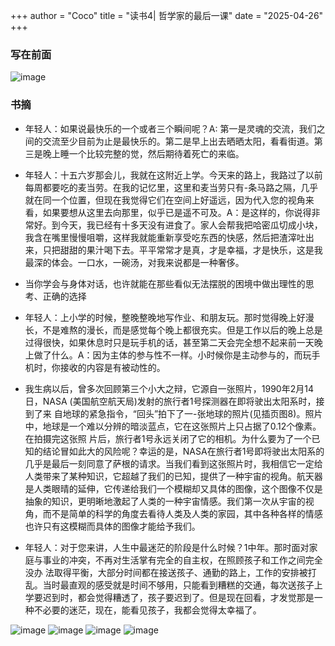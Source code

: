 +++
author = "Coco"
title = "读书4| 哲学家的最后一课"
date = "2025-04-26"
+++

### 写在前面

![image](/images/book/B4.jpg)

### 书摘

* 年轻人：如果说最快乐的一个或者三个瞬间呢？A: 第一是灵魂的交流，我们之间的交流至少目前为止是最快乐的。第二是早上出去晒晒太阳，看看街道。第三是晚上睡一个比较完整的觉，然后期待着死亡的来临。

* 年轻人：十五六岁那会儿，我就在这附近上学。今天来的路上，我路过了以前每周都要吃的麦当劳。在我的记忆里，这里和麦当劳只有-条马路之隔，几乎就在同一个位置，但现在我觉得它们在空间上好遥远，因为代入您的视角来看，如果要想从这里去向那里，似乎已是遥不可及。A：是这样的，你说得非常好。到今天，我已经有十多天没有进食了。家人会帮我把哈密瓜切成小块，我含在嘴里慢慢咀嚼，这样我就能重新享受吃东西的快感，然后把渣滓吐出来，只把甜甜的果汁喝下去。平平常常才是真，才是幸福，才是快乐，这是我最深的体会。一口水，一碗汤，对我来说都是一种奢侈。

* 当你学会与身体对话，也许就能在那些看似无法摆脱的困境中做出理性的思考、正确的选择

* 年轻人：上小学的时候，整晚整晚地写作业、和朋友玩。那时觉得晚上好漫长，不是难熬的漫长，而是感觉每个晚上都很充实。但是工作以后的晚上总是过得很快，如果休息时只是玩手机的话，甚至第二天会完全想不起来前一天晚上做了什么。A：因为主体的参与性不一样。小时候你是主动参与的，而玩手机时，你接收的内容是有被动性的。

* 我生病以后，曾多次回顾第三个小大之辩，它源自一张照片，1990年2月14日，NASA (美国航空航天局)发射的旅行者1号探测器在即将驶出太阳系时，接到了来
自地球的紧急指令，“回头”拍下了一-张地球的照片(见插页图8)。照片中，地球是一个难以分辨的暗淡蓝点，它在这张照片上只占据了0.12个像素。在拍摄完这张照
片后，旅行者1号永远关闭了它的相机。为什么要为了一个已知的结论冒如此大的风险呢？幸运的是，NASA在旅行者1号即将驶出太阳系的几乎是最后一刻同意了萨根的请求。当我们看到这张照片时，我相信它一定给人类带来了某种知识，它超越了我们的已知，提供了一种宇宙的视角。航天器是人类眼晴的延伸，它传递给我们一个模糊却又具体的图像，这个图像不仅是抽象的知识，更明晰地激起了人类的一种宇宙情感。我们第一次从宇宙的视角，而不是简单的科学的角度去看待人类及人类的家园，其中各种各样的情感也许只有这模糊而具体的图像才能给予我们。

* 年轻人：对于您来讲，人生中最迷茫的阶段是什么时候？1中年。那时面对家庭与事业的冲突，不再对生活掌有完全的自主权，在照顾孩子和工作之间完全没办
法取得平衡，大部分时间都在接送孩子、通勤的路上，工作的安排被打乱。当时最直观的感受就是时间不够用，只能看到糟糕的交通，每次送孩子上学要迟到时，都会觉得糟透了，孩子要迟到了。但是现在回看，才发觉那是一种不必要的迷茫，现在，能看见孩子，我都会觉得太幸福了。

![image](/images/book/B4/1.jpg)
![image](/images/book/B4/2.jpg)
![image](/images/book/B4/3.jpeg)
![image](/images/book/B4/4.jpeg)
